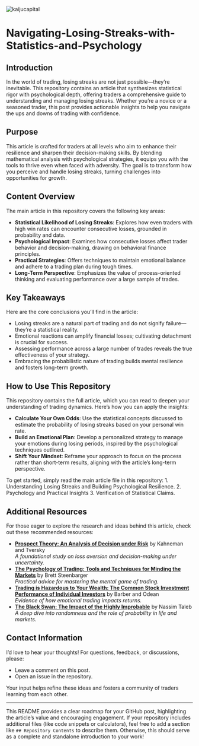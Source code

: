 ![kaijucapital](https://github.com/user-attachments/assets/2146ff14-216c-444b-b730-c1a0cfdd62b8)

# Navigating-Losing-Streaks-with-Statistics-and-Psychology


## Introduction

In the world of trading, losing streaks are not just possible—they’re inevitable. This repository contains an article that synthesizes statistical rigor with psychological depth, offering traders a comprehensive guide to understanding and managing losing streaks. Whether you’re a novice or a seasoned trader, this post provides actionable insights to help you navigate the ups and downs of trading with confidence.

## Purpose

This article is crafted for traders at all levels who aim to enhance their resilience and sharpen their decision-making skills. By blending mathematical analysis with psychological strategies, it equips you with the tools to thrive even when faced with adversity. The goal is to transform how you perceive and handle losing streaks, turning challenges into opportunities for growth.

## Content Overview

The main article in this repository covers the following key areas:

- **Statistical Likelihood of Losing Streaks**: Explores how even traders with high win rates can encounter consecutive losses, grounded in probability and data.
- **Psychological Impact**: Examines how consecutive losses affect trader behavior and decision-making, drawing on behavioral finance principles.
- **Practical Strategies**: Offers techniques to maintain emotional balance and adhere to a trading plan during tough times.
- **Long-Term Perspective**: Emphasizes the value of process-oriented thinking and evaluating performance over a large sample of trades.

## Key Takeaways

Here are the core conclusions you’ll find in the article:

- Losing streaks are a natural part of trading and do not signify failure—they’re a statistical reality.
- Emotional reactions can amplify financial losses; cultivating detachment is crucial for success.
- Assessing performance across a large number of trades reveals the true effectiveness of your strategy.
- Embracing the probabilistic nature of trading builds mental resilience and fosters long-term growth.

## How to Use This Repository

This repository contains the full article, which you can read to deepen your understanding of trading dynamics. Here’s how you can apply the insights:

- **Calculate Your Own Odds**: Use the statistical concepts discussed to estimate the probability of losing streaks based on your personal win rate.
- **Build an Emotional Plan**: Develop a personalized strategy to manage your emotions during losing periods, inspired by the psychological techniques outlined.
- **Shift Your Mindset**: Reframe your approach to focus on the process rather than short-term results, aligning with the article’s long-term perspective.

To get started, simply read the main article file in this repository: 1. Understanding Losing Streaks and Building Psychological Resilience. 2. Psychology and Practical Insights 3. Verification of Statistical Claims.

## Additional Resources

For those eager to explore the research and ideas behind this article, check out these recommended resources:

- **[Prospect Theory: An Analysis of Decision under Risk](https://www.jstor.org/stable/1914185)** by Kahneman and Tversky  
  *A foundational study on loss aversion and decision-making under uncertainty.*
- **[The Psychology of Trading: Tools and Techniques for Minding the Markets](https://www.wiley.com/en-us/The+Psychology+of+Trading%3A+Tools+and+Techniques+for+Minding+the+Markets-p-9780471267614)** by Brett Steenbarger  
  *Practical advice for mastering the mental game of trading.*
- **[Trading is Hazardous to Your Wealth: The Common Stock Investment Performance of Individual Investors](https://www.jstor.org/stable/2676208)** by Barber and Odean  
  *Evidence of how emotional trading impacts returns.*
- **[The Black Swan: The Impact of the Highly Improbable](https://www.penguinrandomhouse.com/books/176227/the-black-swan-by-nassim-nicholas-taleb/)** by Nassim Taleb  
  *A deep dive into randomness and the role of probability in life and markets.*

## Contact Information

I’d love to hear your thoughts! For questions, feedback, or discussions, please:

- Leave a comment on this post.
- Open an issue in the repository.

Your input helps refine these ideas and fosters a community of traders learning from each other.

---

This README provides a clear roadmap for your GitHub post, highlighting the article’s value and encouraging engagement. If your repository includes additional files (like code snippets or calculators), feel free to add a section like `## Repository Contents` to describe them. Otherwise, this should serve as a complete and standalone introduction to your work!
